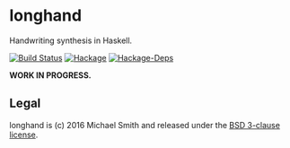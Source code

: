 # longhand

Handwriting synthesis in Haskell.

[![Build Status](https://img.shields.io/circleci/project/spinda/longhand/master.svg)](https://circleci.com/gh/spinda/longhand)
[![Hackage](https://img.shields.io/hackage/v/longhand.svg)](https://hackage.haskell.org/package/longhand)
[![Hackage-Deps](https://img.shields.io/hackage-deps/v/longhand.svg)](http://packdeps.haskellers.com/feed?needle=longhand)

**WORK IN PROGRESS.**

## Legal

longhand is (c) 2016 Michael Smith and released under the
[BSD 3-clause license](/LICENSE).

